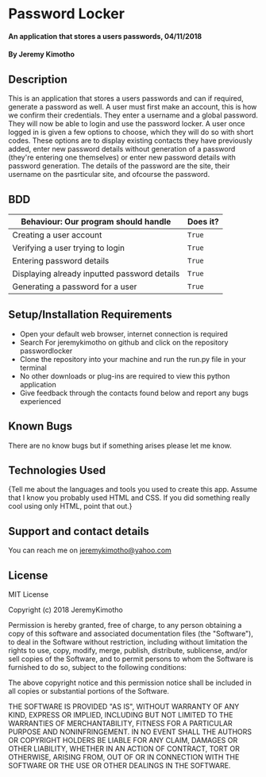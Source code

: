 # Password Locker
#### An application that stores a users passwords, 04/11/2018
#### By **Jeremy Kimotho**
## Description
This is an application that stores a users passwords and can if required, generate a password as well. A user must first make an account, this is how we confirm their credentials. They enter a username and a global password. They will now be able to login and use the password locker. A user once logged in is given a few options to choose, which they will do so with short codes. These options are to display existing contacts they have previously added, enter new password details without generation of a password (they're entering one themselves) or enter new password details with password generation. The details of the password are the site, their username on the pasrticular site, and ofcourse the password.
## BDD
Behaviour: Our program should handle | Does it?
--- |  ---
Creating a user account | `True` 
Verifying a user trying to login  | `True` 
Entering password details | `True` 
Displaying already inputted password details | `True` 
Generating a password for a user | `True` 

## Setup/Installation Requirements
* Open your default web browser, internet connection is required 
* Search For jeremykimotho on github and click on the repository passwordlocker
* Clone the repository into your machine and run the run.py file in your terminal
* No other downloads or plug-ins are required to view this python application 
* Give feedback through the contacts found below and report any bugs experienced 

## Known Bugs
There are no know bugs but if something arises please let me know.
## Technologies Used
{Tell me about the languages and tools you used to create this app. Assume that I know you probably used HTML and CSS. If you did something really cool using only HTML, point that out.}
## Support and contact details
You can reach me on jeremykimotho@yahoo.com
## License
MIT License

Copyright (c) 2018 JeremyKimotho

Permission is hereby granted, free of charge, to any person obtaining a copy of this software and associated documentation files (the "Software"), to deal in the Software without restriction, including without limitation the rights to use, copy, modify, merge, publish, distribute, sublicense, and/or sell copies of the Software, and to permit persons to whom the Software is furnished to do so, subject to the following conditions:

The above copyright notice and this permission notice shall be included in all copies or substantial portions of the Software.

THE SOFTWARE IS PROVIDED "AS IS", WITHOUT WARRANTY OF ANY KIND, EXPRESS OR IMPLIED, INCLUDING BUT NOT LIMITED TO THE WARRANTIES OF MERCHANTABILITY, FITNESS FOR A PARTICULAR PURPOSE AND NONINFRINGEMENT. IN NO EVENT SHALL THE AUTHORS OR COPYRIGHT HOLDERS BE LIABLE FOR ANY CLAIM, DAMAGES OR OTHER LIABILITY, WHETHER IN AN ACTION OF CONTRACT, TORT OR OTHERWISE, ARISING FROM, OUT OF OR IN CONNECTION WITH THE SOFTWARE OR THE USE OR OTHER DEALINGS IN THE SOFTWARE.
